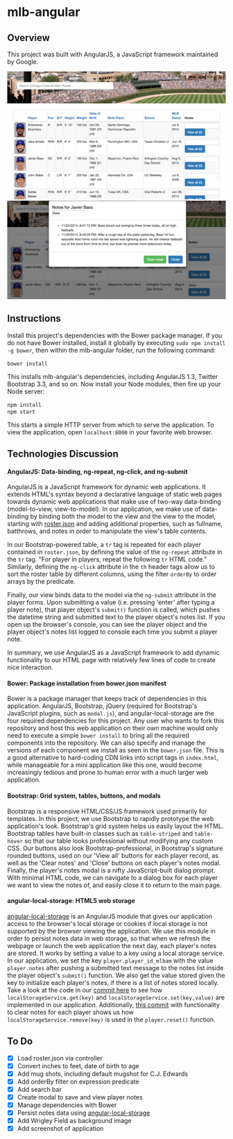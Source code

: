 # mlb-angular

## Overview
This project was built with AngularJS, a JavaScript framework maintained by Google.

![Screenshot1](images/screenshot1.png)
![Screenshot2](images/screenshot2.png)

## Instructions
Install this project's dependencies with the Bower package manager. If you do not have Bower installed, install it globally by executing ```sudo npm install -g bower```, then within the mlb-angular folder, run the following command:
```
bower install
```
This installs mlb-angular's dependencies, including AngularJS 1.3, Twitter Bootstrap 3.3, and so on. Now install your Node modules, then fire up your Node server:
```
npm install
npm start
```
This starts a simple HTTP server from which to serve the application. To view the application, open ```localhost:8000``` in your favorite web browser.

## Technologies Discussion
#### AngularJS: Data-binding, ng-repeat, ng-click, and ng-submit
AngularJS is a JavaScript framework for dynamic web applications. It extends HTML's syntax beyond a declarative language of static web pages towards dynamic web applications that make use of two-way data-binding (model-to-view, view-to-model). In our application, we make use of data-binding by binding both the model to the view and the view to the model, starting with [roster.json](roster.json) and adding additional properties, such as fullname, batthrows, and notes in order to manipulate the view's table contents.

In our Bootstrap-powered table, a ```tr``` tag is repeated for each player contained in ```roster.json```, by defining the value of the ```ng-repeat``` attribute in the ```tr``` tag. "For player in players, repeat the following ```tr``` HTML code." Similarly, defining the ```ng-click``` attribute in the ```th``` header tags allow us to sort the roster table by different columns, using the filter ```orderBy``` to order arrays by the predicate.

Finally, our view binds data to the model via the ```ng-submit``` attribute in the player forms. Upon submitting a value (i.e. pressing 'enter' after typing a player note), that player object's ```submit()``` function is called, which pushes the datetime string and submitted text to the player object's notes list. If you open up the browser's console, you can see the player object and the player object's notes list logged to console each time you submit a player note.

In summary, we use AngularJS as a JavaScript framework to add dynamic functionality to our HTML page with relatively few lines of code to create nice interaction.

#### Bower: Package installation from bower.json manifest
Bower is a package manager that keeps track of dependencies in this application. AngularJS, Bootstrap, jQuery (required for Bootstrap's JavaScript plugins, such as ```modal.js```), and angular-local-storage are the four required dependencies for this project. Any user who wants to fork this repository and host this web application on their own machine would only need to execute a simple ```bower install``` to bring all the required components into the repository. We can also specify and manage the versions of each component we install as seen in the ```bower.json``` file. This is a good alternative to hard-coding CDN links into script tags in ```index.html```, while manageable for a mini application like this one, would become increasingly tedious and prone to human error with a much larger web application.

#### Bootstrap: Grid system, tables, buttons, and modals
Bootstrap is a responsive HTML/CSS/JS framework used primarily for templates. In this project, we use Bootstrap to rapidly prototype the web application's look. Bootstrap's grid system helps us easily layout the HTML. Bootstrap tables have built-in classes such as ```table-striped``` and ```table-hover``` so that our table looks professional without modifying any custom CSS. Our buttons also look Bootstrap-professional, in Bootstrap's signature rounded buttons, used on our 'View all' buttons for each player record, as well as the 'Clear notes' and 'Close' buttons on each player's notes modal. Finally, the player's notes modal is a nifty JavaScript-built dialog prompt. With minimal HTML code, we can navigate to a dialog box for each player we want to view the notes of, and easily close it to return to the main page.

#### angular-local-storage: HTML5 web storage
[angular-local-storage](https://github.com/grevory/angular-local-storage) is an AngularJS module that gives our application access to the browser's local storage or cookies if local storage is not supported by the browser viewing the application. We use this module in order to persist notes data in web storage, so that when we refresh the webpage or launch the web application the next day, each player's notes are stored. It works by setting a value to a key using a local storage service. In our application, we set the key ```player.player_id_mlbam``` with the value ```player.notes``` after pushing a submitted text message to the notes list inside the player object's ```submit()``` function. We also get the value stored given the key to initialize each player's notes, if there is a list of notes stored locally. Take a look at the code in our [commit here](https://github.com/albertlyu/interview-developer/commit/8ce38e170b009b2504ecf629c6ddba2596320303) to see how ```localStorageService.get(key)``` and ```localStorageService.set(key,value)``` are implemented in our application. Additionally, [this commit](https://github.com/albertlyu/interview-developer/commit/7ee5df4dc7bc5dfdfc7490a87f17fa630b116183) with functionality to clear notes for each player shows us how ```localStorageService.remove(key)``` is used in the ```player.reset()``` function.

## To Do
- [x] Load roster.json via controller
- [x] Convert inches to feet, date of birth to age
- [x] Add mug shots, including default mugshot for C.J. Edwards
- [x] Add orderBy filter on expression predicate
- [x] Add search bar
- [x] Create modal to save and view player notes
- [x] Manage dependencies with Bower
- [x] Persist notes data using [angular-local-storage](https://github.com/grevory/angular-local-storage)
- [x] Add Wrigley Field as background image
- [x] Add screenshot of application